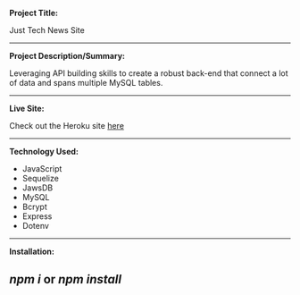 **Project Title:**

Just Tech News Site

---

**Project Description/Summary:**

Leveraging API building skills to create a robust back-end that connect a lot of data and spans multiple MySQL tables.

---

**Live Site:**

Check out the Heroku site [here](https://enigmatic-peak-51709.herokuapp.com)

---

**Technology Used:**

- JavaScript
- Sequelize
- JawsDB
- MySQL
- Bcrypt
- Express
- Dotenv

---

**Installation:**

*npm i* or *npm install*
---

